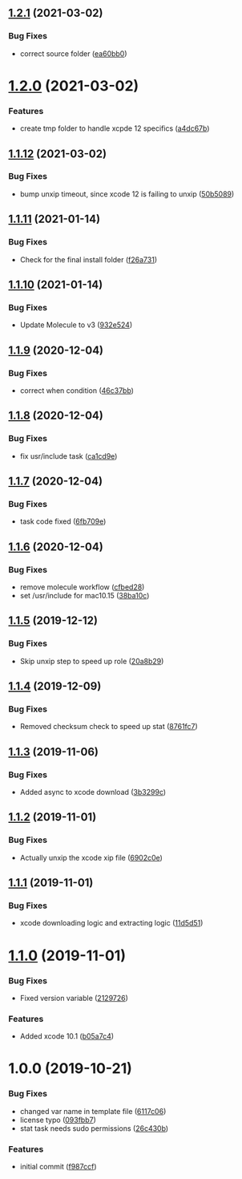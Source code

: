 ## [1.2.1](https://github.com/mongodb-ansible-roles/ansible-role-xcode/compare/v1.2.0...v1.2.1) (2021-03-02)


### Bug Fixes

* correct source folder ([ea60bb0](https://github.com/mongodb-ansible-roles/ansible-role-xcode/commit/ea60bb087b9d433c00c458248749f4c899c1a8a1))

# [1.2.0](https://github.com/mongodb-ansible-roles/ansible-role-xcode/compare/v1.1.12...v1.2.0) (2021-03-02)


### Features

* create tmp folder to handle xcpde 12 specifics ([a4dc67b](https://github.com/mongodb-ansible-roles/ansible-role-xcode/commit/a4dc67bae4e79641aeba81a287f0eb9f3183c12b))

## [1.1.12](https://github.com/mongodb-ansible-roles/ansible-role-xcode/compare/v1.1.11...v1.1.12) (2021-03-02)


### Bug Fixes

* bump unxip timeout, since xcode 12 is failing to unxip ([50b5089](https://github.com/mongodb-ansible-roles/ansible-role-xcode/commit/50b5089c1bc0cee2fdc1ef4800f7cf3606d735e8))

## [1.1.11](https://github.com/mongodb-ansible-roles/ansible-role-xcode/compare/v1.1.10...v1.1.11) (2021-01-14)


### Bug Fixes

* Check for the final install folder ([f26a731](https://github.com/mongodb-ansible-roles/ansible-role-xcode/commit/f26a731b017e0a8b1d434f162db6af1f0da769bc))

## [1.1.10](https://github.com/mongodb-ansible-roles/ansible-role-xcode/compare/v1.1.9...v1.1.10) (2021-01-14)


### Bug Fixes

* Update Molecule to v3 ([932e524](https://github.com/mongodb-ansible-roles/ansible-role-xcode/commit/932e5241025130bcd9d299d1c5ee6146c4dd94c6))

## [1.1.9](https://github.com/mongodb-ansible-roles/ansible-role-xcode/compare/v1.1.8...v1.1.9) (2020-12-04)


### Bug Fixes

* correct when condition ([46c37bb](https://github.com/mongodb-ansible-roles/ansible-role-xcode/commit/46c37bb1add9af4890571cb0d4d87ab1be7e9615))

## [1.1.8](https://github.com/mongodb-ansible-roles/ansible-role-xcode/compare/v1.1.7...v1.1.8) (2020-12-04)


### Bug Fixes

* fix usr/include task ([ca1cd9e](https://github.com/mongodb-ansible-roles/ansible-role-xcode/commit/ca1cd9ee8eb0d9dcf998091a05aa3ce4fcbac60a))

## [1.1.7](https://github.com/mongodb-ansible-roles/ansible-role-xcode/compare/v1.1.6...v1.1.7) (2020-12-04)


### Bug Fixes

* task code fixed ([6fb709e](https://github.com/mongodb-ansible-roles/ansible-role-xcode/commit/6fb709ea8a39c2f842f387c48e66f34c2c9cc490))

## [1.1.6](https://github.com/mongodb-ansible-roles/ansible-role-xcode/compare/v1.1.5...v1.1.6) (2020-12-04)


### Bug Fixes

* remove molecule workflow ([cfbed28](https://github.com/mongodb-ansible-roles/ansible-role-xcode/commit/cfbed288e48449460840705c5492d825d759c70c))
* set /usr/include for mac10.15 ([38ba10c](https://github.com/mongodb-ansible-roles/ansible-role-xcode/commit/38ba10c8a268534c33402536e8bea4dfbc557c5c))

## [1.1.5](https://github.com/mongodb-ansible-roles/ansible-role-xcode/compare/v1.1.4...v1.1.5) (2019-12-12)


### Bug Fixes

* Skip unxip step to speed up role ([20a8b29](https://github.com/mongodb-ansible-roles/ansible-role-xcode/commit/20a8b29f5a501cd97e5e06d062a631591b62d2cd))

## [1.1.4](https://github.com/mongodb-ansible-roles/ansible-role-xcode/compare/v1.1.3...v1.1.4) (2019-12-09)


### Bug Fixes

* Removed checksum check to speed up stat ([8761fc7](https://github.com/mongodb-ansible-roles/ansible-role-xcode/commit/8761fc7168d217a56cf2c9e34acf0e1bdc19fb64))

## [1.1.3](https://github.com/mongodb-ansible-roles/ansible-role-xcode/compare/v1.1.2...v1.1.3) (2019-11-06)


### Bug Fixes

* Added async to xcode download ([3b3299c](https://github.com/mongodb-ansible-roles/ansible-role-xcode/commit/3b3299c8232f527bdf6695421691f16f768d3a15))

## [1.1.2](https://github.com/mongodb-ansible-roles/ansible-role-xcode/compare/v1.1.1...v1.1.2) (2019-11-01)


### Bug Fixes

* Actually unxip the xcode xip file ([6902c0e](https://github.com/mongodb-ansible-roles/ansible-role-xcode/commit/6902c0e7266dc982edcb03cd91fc60ecfa189a90))

## [1.1.1](https://github.com/mongodb-ansible-roles/ansible-role-xcode/compare/v1.1.0...v1.1.1) (2019-11-01)


### Bug Fixes

* xcode downloading logic and extracting logic ([11d5d51](https://github.com/mongodb-ansible-roles/ansible-role-xcode/commit/11d5d51093a1318e61a519a32fd1df7df2f212c8))

# [1.1.0](https://github.com/mongodb-ansible-roles/ansible-role-xcode/compare/v1.0.0...v1.1.0) (2019-11-01)


### Bug Fixes

* Fixed version variable ([2129726](https://github.com/mongodb-ansible-roles/ansible-role-xcode/commit/212972678c8f581d1df763175b0427e0431f8ffe))


### Features

* Added xcode 10.1 ([b05a7c4](https://github.com/mongodb-ansible-roles/ansible-role-xcode/commit/b05a7c4f90d3d60dd7e4c634874bd280882d22cb))

# 1.0.0 (2019-10-21)


### Bug Fixes

* changed var name in template file ([6117c06](https://github.com/mongodb-ansible-roles/ansible-role-xcode/commit/6117c06f1dcf32192ee8252b901677a1e8e69ce6))
* license typo ([093fbb7](https://github.com/mongodb-ansible-roles/ansible-role-xcode/commit/093fbb77c5fdc591f72c4e9869673967e8292fa6))
* stat task needs sudo permissions ([26c430b](https://github.com/mongodb-ansible-roles/ansible-role-xcode/commit/26c430b067ceb8ea0ef12ef841cf90cd3092ae3d))


### Features

* initial commit ([f987ccf](https://github.com/mongodb-ansible-roles/ansible-role-xcode/commit/f987ccfd2b790820fdd04394dc646d1d2f4a40d2))
